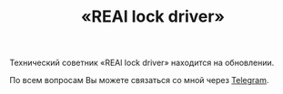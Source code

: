 ﻿---
layout: post-ea

group: Технический советник
title: «REAl lock driver»
meta: REAl lock driver
logo: real_lock_driver.svg
order: 5

category: ea

og: img/og-real-lock-driver.jpg

lang: ru
ref: real_lock_driver
---

Технический советник «REAl lock driver» находится на обновлении.

По всем вопросам Вы можете связаться со мной через <a href="https://t.me/chutkoy" target="_blank">Telegram</a>.
